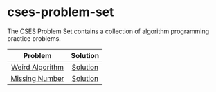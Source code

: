 # cses-problem-set
The CSES Problem Set contains a collection of algorithm programming practice problems. 

| Problem  | Solution |
| :-------:|:--------:| 
| [Weird Algorithm](https://cses.fi/problemset/task/1068)  | [Solution]( https://github.com/lorenzo-delsignore/cses-problem-set/blob/main/Introductory%20Problems/weird_algorithm.py)|
| [Missing Number](https://cses.fi/problemset/task/1083) | [Solution](https://github.com/lorenzo-delsignore/cses-problem-set/tree/main/Introductory%20Problems/missing_number) |
